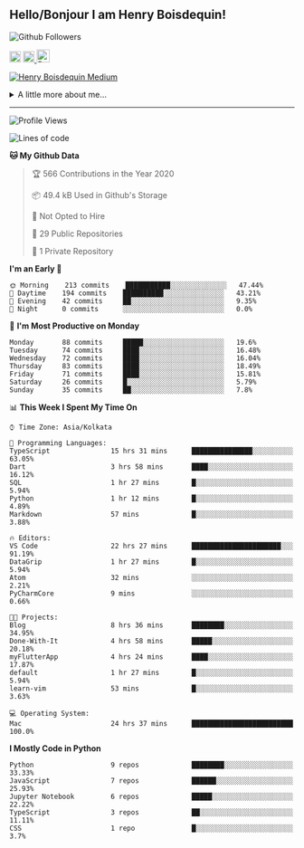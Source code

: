 <!--
**henryboisdequin/henryboisdequin** is a ✨ _special_ ✨ repository because its `README.md` (this file) appears on your GitHub profile.

Here are some ideas to get you started:

- 🔭 I’m currently working on ...
- 🌱 I’m currently learning ...
- 👯 I’m looking to collaborate on ...
- 🤔 I’m looking for help with ...
- 💬 Ask me about ...
- 📫 How to reach me: ...
- 😄 Pronouns: ...
- ⚡ Fun fact: ...
-->
<h2>Hello/Bonjour I am Henry Boisdequin!</h2>

<p align="middle">
    
![Github Followers](https://img.shields.io/github/followers/henryboisdequin?style=social) 

<a href="https://stackoverflow.com/users/13753914/henry"><img src="https://cdns.iconmonstr.com/wp-content/assets/preview/2012/240/iconmonstr-stackoverflow-1.png" alt="StackOverFlow" href="https://stackoverflow.com/users/13753914/henry" width="20" height="auto"></img></a> 
<a href="https://medium.com/@boisdequinh"><img src="https://cdns.iconmonstr.com/wp-content/assets/preview/2018/240/iconmonstr-medium-1.png" alt="Medium" href="https://medium.com/@boisdequinh" width="20" height="auto"></img></a><a href="https://stackoverflow.com/users/13753914/henry">
<a href="https://dev.to/henryboisdequin" class="dev" style="margin-right: 2px;"><img src="https://lh3.googleusercontent.com/mmiuKzIq5YPFyjrfFsiNqeGuJY-Rp6wVvE8kus6vuunOnqInN16GTCCUX1937vEbKw=s360-rw" alt="Dev.to" href="https://dev.to/henryboisdequin" width="23" height="auto"></img></a>


<!-- https://iconmonstr.com/ -->

</p>

[![Henry Boisdequin Medium](https://github-readme-medium.vercel.app/?username=boisdequinh&&limit=2)](https://medium.com/@boisdequinh)

<details>
<summary>A little more about me... </summary>
<br>
    
```typescript
const henryBoisdequin: human = {
    from: ["philippines", "belgium"],
    age: 12,
    languages: ["typescript/javascript", "python"],
    askMeAbout: ["web dev", "machine learning", "fullstack projects", "swimming"],
    technologies: {
        mobile: ["react native"],
        frontEnd: {
            js: ["react.js", "next.js"],
            css: ["bootstrap", "chakra-ui", "saas"]
        },
        backEnd: {
            js: ["node", "express", "graphql", "typeorm"],
            python: ["flask"]
        },
        devOps: ["AWS", "docker"],
        databases: ["postgresql", "redis"],
        otherTools: ["firebase", "tensorflow", "keras", "numpy", "pygame"]
    },
    currentFocus: "Learning Flutter",
    hobbies: ["swimming", "programming"],
};
```

</details>

---
<!--START_SECTION:waka-->
![Profile Views](http://img.shields.io/badge/Profile%20Views-192-blue)

![Lines of code](https://img.shields.io/badge/From%20Hello%20World%20I%27ve%20Written-13.8%20million%20lines%20of%20code-blue)

**🐱 My Github Data** 

> 🏆 566 Contributions in the Year 2020
 > 
> 📦 49.4 kB Used in Github's Storage 
 > 
> 🚫 Not Opted to Hire
 > 
> 📜 29 Public Repositories
 > 
> 🔑 1 Private Repository 
 > 
**I'm an Early 🐤** 

```text
🌞 Morning    213 commits    ███████████░░░░░░░░░░░░░░   47.44% 
🌆 Daytime    194 commits    ██████████░░░░░░░░░░░░░░░   43.21% 
🌃 Evening    42 commits     ██░░░░░░░░░░░░░░░░░░░░░░░   9.35% 
🌙 Night      0 commits      ░░░░░░░░░░░░░░░░░░░░░░░░░   0.0%

```
📅 **I'm Most Productive on Monday** 

```text
Monday       88 commits     █████░░░░░░░░░░░░░░░░░░░░   19.6% 
Tuesday      74 commits     ████░░░░░░░░░░░░░░░░░░░░░   16.48% 
Wednesday    72 commits     ████░░░░░░░░░░░░░░░░░░░░░   16.04% 
Thursday     83 commits     ████░░░░░░░░░░░░░░░░░░░░░   18.49% 
Friday       71 commits     ████░░░░░░░░░░░░░░░░░░░░░   15.81% 
Saturday     26 commits     █░░░░░░░░░░░░░░░░░░░░░░░░   5.79% 
Sunday       35 commits     ██░░░░░░░░░░░░░░░░░░░░░░░   7.8%

```


📊 **This Week I Spent My Time On** 

```text
⌚︎ Time Zone: Asia/Kolkata

💬 Programming Languages: 
TypeScript               15 hrs 31 mins      ███████████████░░░░░░░░░░   63.05% 
Dart                     3 hrs 58 mins       ████░░░░░░░░░░░░░░░░░░░░░   16.12% 
SQL                      1 hr 27 mins        █░░░░░░░░░░░░░░░░░░░░░░░░   5.94% 
Python                   1 hr 12 mins        █░░░░░░░░░░░░░░░░░░░░░░░░   4.89% 
Markdown                 57 mins             █░░░░░░░░░░░░░░░░░░░░░░░░   3.88%

🔥 Editors: 
VS Code                  22 hrs 27 mins      ██████████████████████░░░   91.19% 
DataGrip                 1 hr 27 mins        █░░░░░░░░░░░░░░░░░░░░░░░░   5.94% 
Atom                     32 mins             ░░░░░░░░░░░░░░░░░░░░░░░░░   2.21% 
PyCharmCore              9 mins              ░░░░░░░░░░░░░░░░░░░░░░░░░   0.66%

🐱‍💻 Projects: 
Blog                     8 hrs 36 mins       ████████░░░░░░░░░░░░░░░░░   34.95% 
Done-With-It             4 hrs 58 mins       █████░░░░░░░░░░░░░░░░░░░░   20.18% 
myFlutterApp             4 hrs 24 mins       ████░░░░░░░░░░░░░░░░░░░░░   17.87% 
default                  1 hr 27 mins        █░░░░░░░░░░░░░░░░░░░░░░░░   5.94% 
learn-vim                53 mins             █░░░░░░░░░░░░░░░░░░░░░░░░   3.63%

💻 Operating System: 
Mac                      24 hrs 37 mins      █████████████████████████   100.0%

```

**I Mostly Code in Python** 

```text
Python                   9 repos             ████████░░░░░░░░░░░░░░░░░   33.33% 
JavaScript               7 repos             ██████░░░░░░░░░░░░░░░░░░░   25.93% 
Jupyter Notebook         6 repos             █████░░░░░░░░░░░░░░░░░░░░   22.22% 
TypeScript               3 repos             ██░░░░░░░░░░░░░░░░░░░░░░░   11.11% 
CSS                      1 repo              █░░░░░░░░░░░░░░░░░░░░░░░░   3.7%

```



<!--END_SECTION:waka-->

